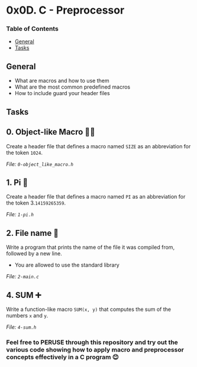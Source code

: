 # 0x0D. C - Preprocessor

### Table of Contents

-   [General](#general)
-   [Tasks](#tasks)

## General

-   What are macros and how to use them
-   What are the most common predefined macros
-   How to include guard your header files

## Tasks

## 0. Object-like Macro 👩‍💻

Create a header file that defines a macro named `SIZE` as an abbreviation for the token `1024`.

_File: `0-object_like_macro.h`_

## 1. Pi 🥧

Create a header file that defines a macro named `PI` as an abbreviation for the token 3.`14159265359`.

_File: `1-pi.h`_

## 2. File name 📁

Write a program that prints the name of the file it was compiled from, followed by a new line.

-   You are allowed to use the standard library

_File: `2-main.c`_

## 4. SUM ➕

Write a function-like macro `SUM(x, y)` that computes the sum of the numbers `x` and `y`.

_File: `4-sum.h`_

### Feel free to PERUSE through this repository and try out the various code showing how to apply macro and preprocessor concepts effectively in a C program 😊
